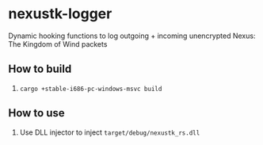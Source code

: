 # nexustk-logger

Dynamic hooking functions to log outgoing + incoming unencrypted Nexus: The Kingdom of Wind packets

## How to build

1. `cargo +stable-i686-pc-windows-msvc build`

## How to use

1. Use DLL injector to inject `target/debug/nexustk_rs.dll`
